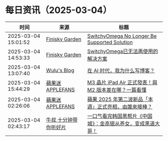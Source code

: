 ﻿# 每日资讯（2025-03-04）

|时间|来源|标题|
|---|---|---|
|2025-03-04 15:01:52|[Finisky Garden](https://finisky.github.io/atom.xml)|[SwitchyOmega No Longer Be Supported Solution](https://finisky.github.io/en/switchyomega-no-longer-be-supported-solution/)|
|2025-03-04 14:53:33|[Finisky Garden](https://finisky.github.io/atom.xml)|[SwitchyOmega已无法再使用的解决方案](https://finisky.github.io/switchyomega-no-longer-be-supported-solution/)|
|2025-03-04 13:07:40|[Wulu's Blog](https://wulu.zone/feed/post.xml)|[在 AI 时代，我为什么写博客？](https://wulu.zone/posts/why-i-write)|
|2025-03-04 15:44:29|[蘋果迷 APPLEFANS](https://applefans.today/feed/)|[M3 晶片 iPad Air 正式發表！與 M2 版本差在哪？一篇看懂](https://applefans.today/2025-03-m3-ipad-air-release/)|
|2025-03-04 02:26:06|[蘋果迷 APPLEFANS](https://applefans.today/feed/)|[蘋果 2025 年第二波新品「本週」正式亮相，由誰來接棒？](https://applefans.today/2025-03-tim-cook-launch-of-a-new-air-this-week/)|
|2025-03-04 02:43:17|[牛叔 十分钟带你听好片](https://getpodcast.xyz/data/ximalaya/11534451.xml)|[一口气看完韩国黑帮片《中国城》：金高银从养女，变成黑道大哥！](https://www.ximalaya.com/sound/812006576)|

